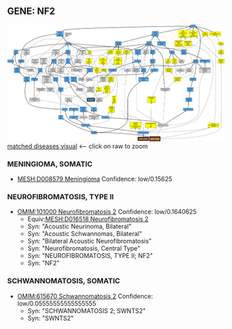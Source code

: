 
## GENE: NF2

![image](NF2.png)
[matched diseases visual](NF2.png)  <-- click on raw to zoom


### MENINGIOMA, SOMATIC
 * [MESH:D008579 Meningioma](http://beta.monarchinitiative.org/disease/MESH:D008579) Confidence: low/0.15625

### NEUROFIBROMATOSIS, TYPE II
 * [OMIM:101000 Neurofibromatosis 2](http://beta.monarchinitiative.org/disease/OMIM:101000) Confidence: low/0.1640625
    * Equiv:[MESH:D016518 Neurofibromatosis 2](http://beta.monarchinitiative.org/disease/MESH:D016518)
    * Syn: "Acoustic Neurinoma, Bilateral"
    * Syn: "Acoustic Schwannomas, Bilateral"
    * Syn: "Bilateral Acoustic Neurofibromatosis"
    * Syn: "Neurofibromatosis, Central Type"
    * Syn: "NEUROFIBROMATOSIS, TYPE II; NF2"
    * Syn: "NF2"

### SCHWANNOMATOSIS, SOMATIC
 * [OMIM:615670 Schwannomatosis 2](http://beta.monarchinitiative.org/disease/OMIM:615670) Confidence: low/0.05555555555555555
    * Syn: "SCHWANNOMATOSIS 2; SWNTS2"
    * Syn: "SWNTS2"
